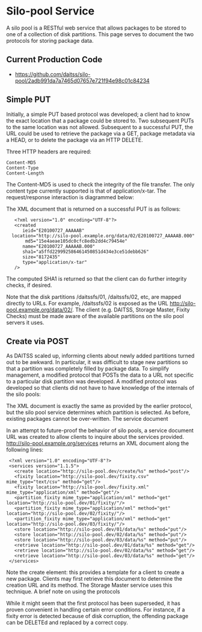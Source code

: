 Silo-pool  Service
==========================
A silo pool is a RESTful web service that allows packages to be stored to one of a collection of disk partitions. This page serves to document the two protocols for storing package data.

Current Production Code
-----------------------
* https://github.com/daitss/silo-pool/2adb991da7a7465d07657e721f94e98c01c84234

Simple PUT
---------

Initially, a simple PUT based protocol was developed; a client had to know the exact location that a package could be stored to. Two subsequent PUTs to the same location was not allowed. Subsequent to a successful PUT, the URL could be used to retrieve the package via a GET, package metadata via a HEAD, or to delete the package via an HTTP DELETE.

Three HTTP headers are required:


    Content-MD5
    Content-Type
    Content-Length

The Content-MD5 is used to check the integrity of the file transfer. The only content type currently supported is that of application/x-tar. The request/response interaction is diagrammed below:

The XML document that is returned on a successful PUT is as follows:


       <?xml version="1.0" encoding="UTF-8"?>
       <created 
	      ieid="E20100727_AAAAAB"   
	  location="http://silo-pool.example.org/data/02/E20100727_AAAAAB.000" 
	       md5="15e4aeae105dc0cfc8edb2dd4c79454e" 
	      name="E20100727_AAAAAB.000" 
	      sha1="a5ffd229992586461450851d434e3ce51debb626" 
	      size="8172435" 
	      type="application/x-tar"
       />

The computed SHA1 is returned so that the client can do further integrity checks, if desired.

Note that the disk partitions /daitssfs/01, /daitssfs/02, etc, are mapped directly to URLs. For example, /daitssfs/02 is exposed as the URL http://silo-pool.example.org/data/02/. The client (e.g. DAITSS, Storage Master, Fixity Checks) must be made aware of the available partitions on the silo pool servers it uses.

Create via POST
--------------
As DAITSS scaled up, informing clients about newly added partitions turned out to be awkward. In particular, it was difficult to stage new partitions so that a partition was completely filled by package data. To simplify management, a modified protocol that POSTs the data to a URL not specific to a particular disk partition was developed. A modified protocol was developed so that clients did not have to have knowledge of the internals of the silo pools:

The XML document is exactly the same as provided by the earlier protocol, but the silo pool service determines which partition is selected. As before, existing packages cannot be over-written.
The service document

In an attempt to future-proof the behavior of silo pools, a service document URL was created to allow clients to inquire about the services provided. http://silo-pool.example.org/services returns an XML document along the following lines:


     <?xml version="1.0" encoding="UTF-8"?>
     <services version="1.1.5">
       <create location="http://silo-pool.dev/create/%s" method="post"/>
       <fixity location="http://silo-pool.dev/fixity.csv" mime_type="text/csv" method="get"/>
       <fixity location="http://silo-pool.dev/fixity.xml" mime_type="application/xml" method="get"/>
       <partition_fixity mime_type="application/xml" method="get" location="http://silo-pool.dev/01/fixity/"/>
       <partition_fixity mime_type="application/xml" method="get" location="http://silo-pool.dev/02/fixity/"/>
       <partition_fixity mime_type="application/xml" method="get" location="http://silo-pool.dev/03/fixity/"/>
       <store location="http://silo-pool.dev/01/data/%s" method="put"/>
       <store location="http://silo-pool.dev/02/data/%s" method="put"/>
       <store location="http://silo-pool.dev/03/data/%s" method="put"/>
       <retrieve location="http://silo-pool.dev/01/data/%s" method="get"/>
       <retrieve location="http://silo-pool.dev/02/data/%s" method="get"/>
       <retrieve location="http://silo-pool.dev/03/data/%s" method="get"/>
     </services>  

Note the create element: this provides a template for a client to create a new package. Clients may first retrieve this document to determine the creation URL and its method. The Storage Master service uses this technique.
A brief note on using the protocols

While it might seem that the first protocol has been superseded, it has proven convenient in handling certain error conditions. For instance, if a fixity error is detected because of disk corruption, the offending package can be DELETEd and replaced by a correct copy.
